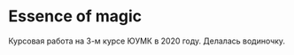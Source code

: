 Essence of magic
================

Курсовая работа на 3-м курсе ЮУМК в 2020 году. Делалась водиночку.
